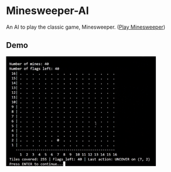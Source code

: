 # Minesweeper-AI

An AI to play the classic game, Minesweeper. ([Play Minesweeper](https://minesweeperonline.com/#intermediate))

## Demo

<img src="Minesweeper AI Demo.gif" height="300"/>
